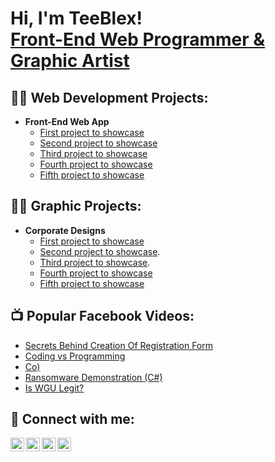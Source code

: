 <h1>Hi, I'm TeeBlex! <br/><a href="https://github.com/teeblex">Front-End Web Programmer & Graphic Artist</a>

<h2>👨‍💻 Web Development Projects:</h2>

- <b>Front-End Web App</b>
  - [First project to showcase](https://github.com/joshmadakor1/Algorithms-Practice)
  - [Second project to showcase](https://github.com/joshmadakor1/Algorithms-Practice)
  - [Third project to showcase](https://github.com/joshmadakor1/Algorithms-Practice)
  - [Fourth project to showcase](https://github.com/joshmadakor1/Algorithms-Practice)
  - [Fifth project to showcase](https://github.com/joshmadakor1/Algorithms-Practice)

<h2>👨‍💻 Graphic Projects:</h2>

- <b>Corporate Designs</b>
  - [First project to showcase](https://github.com/joshmadakor1/4chan-Image-Analysis-Middleware-C964)
  - [Second project to showcase](https://github.com/joshmadakor1/Sentinel-Lab).
  - [Third project to showcase](https://github.com/joshmadakor1/Jwipe.PowerShell).
  - [Fourth project to showcase](https://github.com/joshmadakor1/AD_PS)
  - [Fifth project to showcase](https://github.com/joshmadakor1/PowerShell-Integrity-FIM)

<h2>📺 Popular Facebook Videos:</h2>

- [Secrets Behind Creation Of Registration Form](https://web.facebook.com/61552086777795/videos/1196611008850207)
- [Coding vs Programming](https://web.facebook.com/61552086777795/videos/9970886929591229)
- [Co)](https://www.youtube.com/watch?v=N-L9hklSlNk)
- [Ransomware Demonstration (C#)](https://www.youtube.com/watch?v=OfvdQeh79s0)
- [Is WGU Legit?](https://www.youtube.com/watch?v=E2MwRWxDBkA)

<h2> 🤳 Connect with me:</h2>

[<img align="left" alt="JoshMadakor | YouTube" width="22px" src="https://cdn.jsdelivr.net/npm/simple-icons@v3/icons/youtube.svg" />][youtube]
[<img align="left" alt="JoshMadakor | Twitter" width="22px" src="https://cdn.jsdelivr.net/npm/simple-icons@v3/icons/twitter.svg" />][twitter]
[<img align="left" alt="JoshMadakor | LinkedIn" width="22px" src="https://cdn.jsdelivr.net/npm/simple-icons@v3/icons/linkedin.svg" />][linkedin]
[<img align="left" alt="JoshMadakor | Instagram" width="22px" src="https://cdn.jsdelivr.net/npm/simple-icons@v3/icons/instagram.svg" />][instagram]

[twitter]: https://twitter.com/joshmadakor
[youtube]: https://www.youtube.com/c/joshmadakor
[instagram]: https://www.instagram.com/joshmadakor/
[linkedin]: https://linkedin.com/in/joshmadakor

<!--
**joshmadakor1/joshmadakor1** is a ✨ _special_ ✨ repository because its `README.md` (this file) appears on your GitHub profile.

Here are some ideas to get you started:

- 🔭 I’m currently working on ...
- 🌱 I’m currently learning ...
- 👯 I’m looking to collaborate on ...
- 🤔 I’m looking for help with ...
- 💬 Ask me about ...
- 📫 How to reach me: ...
- 😄 Pronouns: ...
- ⚡ Fun fact: ...
-->

